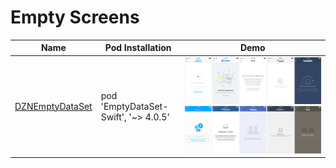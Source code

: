 Empty Screens
======================
Name | Pod Installation | Demo
--- | --- |  ---
[DZNEmptyDataSet](https://github.com/dzenbot/DZNEmptyDataSet) | pod 'EmptyDataSet-Swift', '~> 4.0.5' |   <img src="/Controls/readme_assets/DZNEmptyDataSet-image-1.png" width="100%"> <img src="/Controls/readme_assets/DZNEmptyDataSet-image-2.png" width="100%">

